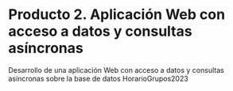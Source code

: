 # Producto 2. Aplicación Web con acceso a datos y consultas asíncronas
Desarrollo de una aplicación Web con acceso a datos y consultas asíncronas sobre la base de datos HorarioGrupos2023
